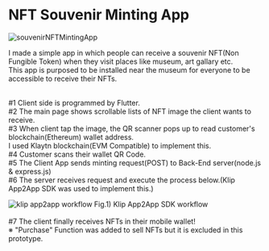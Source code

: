 # NFT Souvenir Minting App

![souvenirNFTMintingApp](https://user-images.githubusercontent.com/43053791/156301380-3727e6dd-324c-4059-bf33-bf3ee0c0d252.PNG)

I made a simple app in which people can receive a souvenir NFT(Non Fungible Token) when they visit places like museum, art gallary etc.<br>
This app is purposed to be installed near the museum for everyone to be accessible to receive their NFTs.<br><br>

#1 Client side is programmed by Flutter.<br>
#2 The main page shows scrollable lists of NFT image the client wants to receive.<br>
#3 When client tap the image, the QR scanner pops up to read customer's blockchain(Ethereum) wallet address.<br>
I used Klaytn blockchain(EVM Compatible) to implement this.<br>
#4 Customer scans their wallet QR Code.<br>
#5 The Client App sends minting request(POST) to Back-End server(node.js & express.js)<br>
#6 The server receives request and execute the process below.(Klip App2App SDK was used to implement this.)<br>

![klip app2app workflow](https://user-images.githubusercontent.com/43053791/156303647-0e6e5c3e-6b58-4503-ae26-73dc5f23ea52.png)
Fig.1) Klip App2App SDK workflow<br><br>
#7 The client finally receives NFTs in their mobile wallet!<br>
※ "Purchase" Function was added to sell NFTs but it is excluded in this prototype.
